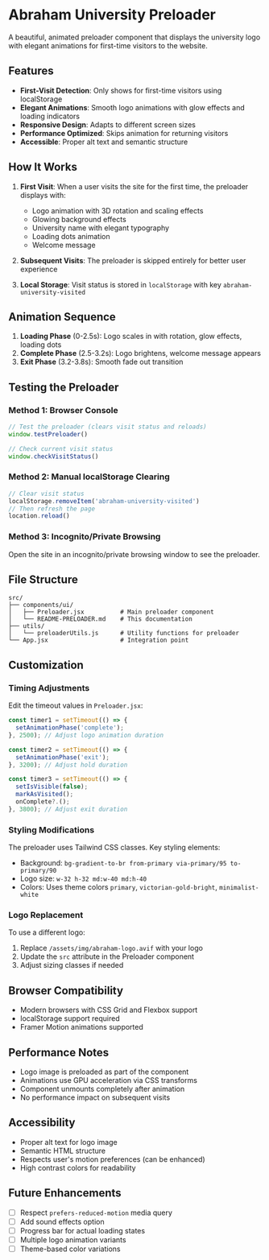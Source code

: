 # Abraham University Preloader

A beautiful, animated preloader component that displays the university logo with elegant animations for first-time visitors to the website.

## Features

- **First-Visit Detection**: Only shows for first-time visitors using localStorage
- **Elegant Animations**: Smooth logo animations with glow effects and loading indicators
- **Responsive Design**: Adapts to different screen sizes
- **Performance Optimized**: Skips animation for returning visitors
- **Accessible**: Proper alt text and semantic structure

## How It Works

1. **First Visit**: When a user visits the site for the first time, the preloader displays with:
   - Logo animation with 3D rotation and scaling effects
   - Glowing background effects
   - University name with elegant typography
   - Loading dots animation
   - Welcome message

2. **Subsequent Visits**: The preloader is skipped entirely for better user experience

3. **Local Storage**: Visit status is stored in `localStorage` with key `abraham-university-visited`

## Animation Sequence

1. **Loading Phase** (0-2.5s): Logo scales in with rotation, glow effects, loading dots
2. **Complete Phase** (2.5-3.2s): Logo brightens, welcome message appears
3. **Exit Phase** (3.2-3.8s): Smooth fade out transition

## Testing the Preloader

### Method 1: Browser Console
```javascript
// Test the preloader (clears visit status and reloads)
window.testPreloader()

// Check current visit status
window.checkVisitStatus()
```

### Method 2: Manual localStorage Clearing
```javascript
// Clear visit status
localStorage.removeItem('abraham-university-visited')
// Then refresh the page
location.reload()
```

### Method 3: Incognito/Private Browsing
Open the site in an incognito/private browsing window to see the preloader.

## File Structure

```
src/
├── components/ui/
│   ├── Preloader.jsx          # Main preloader component
│   └── README-PRELOADER.md    # This documentation
├── utils/
│   └── preloaderUtils.js      # Utility functions for preloader
└── App.jsx                    # Integration point
```

## Customization

### Timing Adjustments
Edit the timeout values in `Preloader.jsx`:
```javascript
const timer1 = setTimeout(() => {
  setAnimationPhase('complete');
}, 2500); // Adjust logo animation duration

const timer2 = setTimeout(() => {
  setAnimationPhase('exit');
}, 3200); // Adjust hold duration

const timer3 = setTimeout(() => {
  setIsVisible(false);
  markAsVisited();
  onComplete?.();
}, 3800); // Adjust exit duration
```

### Styling Modifications
The preloader uses Tailwind CSS classes. Key styling elements:
- Background: `bg-gradient-to-br from-primary via-primary/95 to-primary/90`
- Logo size: `w-32 h-32 md:w-40 md:h-40`
- Colors: Uses theme colors `primary`, `victorian-gold-bright`, `minimalist-white`

### Logo Replacement
To use a different logo:
1. Replace `/assets/img/abraham-logo.avif` with your logo
2. Update the `src` attribute in the Preloader component
3. Adjust sizing classes if needed

## Browser Compatibility

- Modern browsers with CSS Grid and Flexbox support
- localStorage support required
- Framer Motion animations supported

## Performance Notes

- Logo image is preloaded as part of the component
- Animations use GPU acceleration via CSS transforms
- Component unmounts completely after animation
- No performance impact on subsequent visits

## Accessibility

- Proper alt text for logo image
- Semantic HTML structure
- Respects user's motion preferences (can be enhanced)
- High contrast colors for readability

## Future Enhancements

- [ ] Respect `prefers-reduced-motion` media query
- [ ] Add sound effects option
- [ ] Progress bar for actual loading states
- [ ] Multiple logo animation variants
- [ ] Theme-based color variations